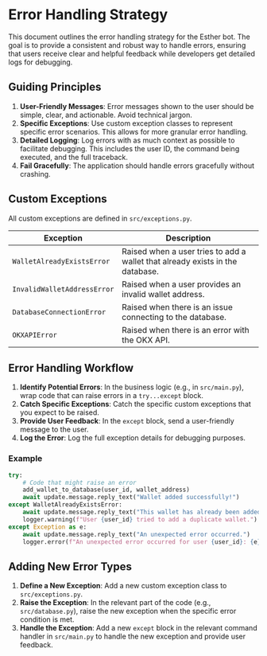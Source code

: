 # Error Handling Strategy

This document outlines the error handling strategy for the Esther bot. The goal is to provide a consistent and robust way to handle errors, ensuring that users receive clear and helpful feedback while developers get detailed logs for debugging.

## Guiding Principles

1.  **User-Friendly Messages**: Error messages shown to the user should be simple, clear, and actionable. Avoid technical jargon.
2.  **Specific Exceptions**: Use custom exception classes to represent specific error scenarios. This allows for more granular error handling.
3.  **Detailed Logging**: Log errors with as much context as possible to facilitate debugging. This includes the user ID, the command being executed, and the full traceback.
4.  **Fail Gracefully**: The application should handle errors gracefully without crashing.

## Custom Exceptions

All custom exceptions are defined in `src/exceptions.py`.

| Exception                 | Description                                         |
| ------------------------- | --------------------------------------------------- |
| `WalletAlreadyExistsError`  | Raised when a user tries to add a wallet that already exists in the database. |
| `InvalidWalletAddressError` | Raised when a user provides an invalid wallet address. |
| `DatabaseConnectionError`   | Raised when there is an issue connecting to the database. |
| `OKXAPIError`               | Raised when there is an error with the OKX API.     |

## Error Handling Workflow

1.  **Identify Potential Errors**: In the business logic (e.g., in `src/main.py`), wrap code that can raise errors in a `try...except` block.
2.  **Catch Specific Exceptions**: Catch the specific custom exceptions that you expect to be raised.
3.  **Provide User Feedback**: In the `except` block, send a user-friendly message to the user.
4.  **Log the Error**: Log the full exception details for debugging purposes.

### Example

```python
try:
    # Code that might raise an error
    add_wallet_to_database(user_id, wallet_address)
    await update.message.reply_text("Wallet added successfully!")
except WalletAlreadyExistsError:
    await update.message.reply_text("This wallet has already been added.")
    logger.warning(f"User {user_id} tried to add a duplicate wallet.")
except Exception as e:
    await update.message.reply_text("An unexpected error occurred.")
    logger.error(f"An unexpected error occurred for user {user_id}: {e}", exc_info=True)
```

## Adding New Error Types

1.  **Define a New Exception**: Add a new custom exception class to `src/exceptions.py`.
2.  **Raise the Exception**: In the relevant part of the code (e.g., `src/database.py`), raise the new exception when the specific error condition is met.
3.  **Handle the Exception**: Add a new `except` block in the relevant command handler in `src/main.py` to handle the new exception and provide user feedback.
